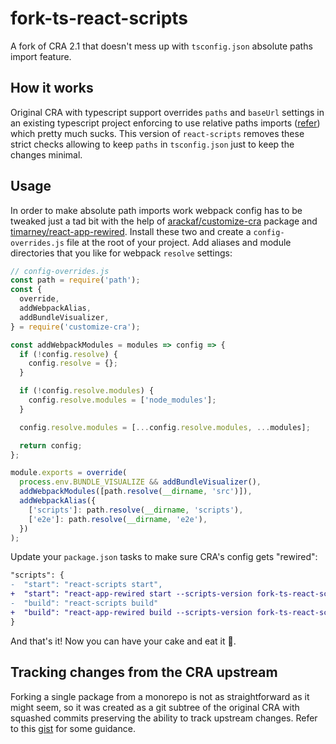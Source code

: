 # fork-ts-react-scripts

A fork of CRA 2.1 that doesn't mess up with `tsconfig.json` absolute paths import feature.

## How it works

Original CRA with typescript support overrides `paths` and `baseUrl` settings in an existing typescript project enforcing to use relative paths imports ([refer](https://github.com/facebook/create-react-app/issues/5585#issuecomment-433751395)) which pretty much sucks. This version of `react-scripts` removes these strict checks allowing to keep `paths` in `tsconfig.json` just to keep the changes minimal.

## Usage

In order to make absolute path imports work webpack config has to be tweaked just a tad bit with the help of [arackaf/customize-cra](https://github.com/arackaf/customize-cra) package and [timarney/react-app-rewired](https://github.com/timarney/react-app-rewired). Install these two and create a `config-overrides.js` file at the root of your project. Add aliases and module directories that you like for webpack `resolve` settings:

```js
// config-overrides.js
const path = require('path');
const {
  override,
  addWebpackAlias,
  addBundleVisualizer,
} = require('customize-cra');

const addWebpackModules = modules => config => {
  if (!config.resolve) {
    config.resolve = {};
  }

  if (!config.resolve.modules) {
    config.resolve.modules = ['node_modules'];
  }

  config.resolve.modules = [...config.resolve.modules, ...modules];

  return config;
};

module.exports = override(
  process.env.BUNDLE_VISUALIZE && addBundleVisualizer(),
  addWebpackModules([path.resolve(__dirname, 'src')]),
  addWebpackAlias({
    ['scripts']: path.resolve(__dirname, 'scripts'),
    ['e2e']: path.resolve(__dirname, 'e2e'),
  })
);
```

Update your `package.json` tasks to make sure CRA's config gets "rewired":

```diff
"scripts": {
-  "start": "react-scripts start",
+  "start": "react-app-rewired start --scripts-version fork-ts-react-scripts",
-  "build": "react-scripts build"
+  "build": "react-app-rewired build --scripts-version fork-ts-react-scripts"
}
```

And that's it! Now you can have your cake and eat it 🎉.

## Tracking changes from the CRA upstream

Forking a single package from a monorepo is not as straightforward as it might seem, so it was created as a git subtree of the original CRA with squashed commits preserving the ability to track upstream changes. Refer to this [gist](https://gist.github.com/alfredringstad/ac0f7a1e081e9ee485e653b6a8351212) for some guidance.
